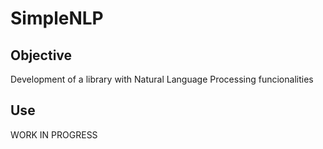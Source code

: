 # SimpleNLP 

## Objective

Development of a library with Natural Language Processing funcionalities

## Use

WORK IN PROGRESS
